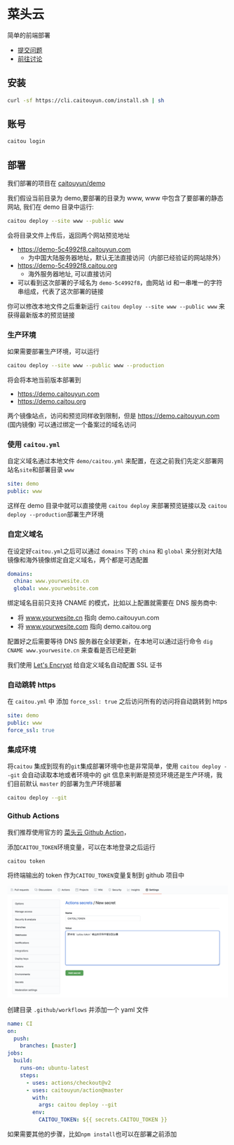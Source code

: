 # 菜头云

简单的前端部署

- [提交问题](https://github.com/caitouyun/docs/issues)
- [前往讨论](https://github.com/caitouyun/docs/discussions)

## 安装

```sh
curl -sf https://cli.caitouyun.com/install.sh | sh
```

## 账号

```sh
caitou login
```

## 部署

我们部署的项目在 [caitouyun/demo](https://github.com/caitouyun/demo)

我们假设当前目录为 demo,要部署的目录为 www, www 中包含了要部署的静态网站, 我们在 demo 目录中运行:

```sh
caitou deploy --site www --public www
```

会将目录文件上传后，返回两个网站预览地址

- https://demo-5c4992f8.caitouyun.com
  - 为中国大陆服务器地址，默认无法直接访问（内部已经验证的网站除外）
- https://demo-5c4992f8.caitou.org
  - 海外服务器地址, 可以直接访问
- 可以看到这次部署的子域名为 `demo-5c4992f8`，由网站 id 和一串唯一的字符串组成，代表了这次部署的链接

你可以修改本地文件之后重新运行 `caitou deploy --site www --public www` 来获得最新版本的预览链接

### 生产环境

如果需要部署生产环境，可以运行

```sh
caitou deploy --site www --public www --production
```

将会将本地当前版本部署到

- https://demo.caitouyun.com
- https://demo.caitou.org

两个镜像站点，访问和预览同样收到限制，但是 https://demo.caitouyun.com (国内镜像) 可以通过绑定一个备案过的域名访问

### 使用 `caitou.yml`

自定义域名通过本地文件 `demo/caitou.yml` 来配置，在这之前我们先定义部署网站名`site`和部署目录 `www`

```yaml
site: demo
public: www
```

这样在 demo 目录中就可以直接使用 `caitou deploy` 来部署预览链接以及 `caitou deploy --production`部署生产环境

### 自定义域名

在设定好`caitou.yml`之后可以通过 `domains` 下的 `china` 和 `global` 来分别对大陆镜像和海外镜像绑定自定义域名，两个都是可选配置

```yaml
domains:
  china: www.yourwesite.cn
  global: www.yourwebsite.com
```

绑定域名目前只支持 CNAME 的模式，比如以上配置就需要在 DNS 服务商中:

- 将 www.yourwesite.cn 指向 demo.caitouyun.com
- 将 www.yourwesite.com 指向 demo.caitou.org

配置好之后需要等待 DNS 服务器在全球更新，在本地可以通过运行命令 `dig CNAME www.yourwesite.cn` 来查看是否已经更新

我们使用 [Let's Encrypt](https://letsencrypt.org/) 给自定义域名自动配置 SSL 证书

### 自动跳转 https

在 `caitou.yml` 中 添加 `force_ssl: true` 之后访问所有的访问将自动跳转到 https

```yaml
site: demo
public: www
force_ssl: true
```

### 集成环境

将`caitou` 集成到现有的`git`集成部署环境中也是非常简单，使用 `caitou deploy --git` 会自动读取本地或者环境中的 git 信息来判断是预览环境还是生产环境，我们目前默认 `master` 的部署为生产环境部署

```sh
caitou deploy --git
```

### Github Actions

我们推荐使用官方的 [菜头云 Github Action](https://github.com/caitouyun/action)，

添加`CAITOU_TOKEN`环境变量，可以在本地登录之后运行

```sh
caitou token
```

将终端输出的 token 作为`CAITOU_TOKEN`变量复制到 github 项目中

![](assets/github-caitou-token.png)

创建目录 `.github/workflows` 并添加一个 yaml 文件

```yaml
name: CI
on:
  push:
    branches: [master]
jobs:
  build:
    runs-on: ubuntu-latest
    steps:
      - uses: actions/checkout@v2
      - uses: caitouyun/action@master
        with:
          args: caitou deploy --git
        env:
          CAITOU_TOKEN: ${{ secrets.CAITOU_TOKEN }}
```

如果需要其他的步骤，比如`npm install`也可以在部署之前添加
